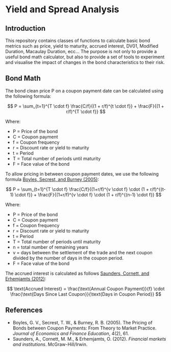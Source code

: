 # Yield and Spread Analysis

## Introduction

This repository contains classes of functions to calculate basic bond metrics such as price, yield to maturity, accrued interest, DV01, Modified Duration, Macaulay Duration, ecc... 
The purpose is not only to provide a useful bond math calculator, but also to provide a set of tools to experiment and visualise the impact of changes in the bond characteristics to their risk.

## Bond Math

The bond clean price P on a coupon payment date can be calculated using the following formula:

$$
P = \sum_{t=1}^{T \cdot f} \frac{C/f}{(1 + r/f)^{t \cdot f}} + \frac{F}{(1 + r/f)^{T \cdot f}}
$$

Where:
- P = Price of the bond
- C = Coupon payment
- f = Coupon frequency
- r = Discount rate or yield to maturity
- t = Period
- T = Total number of periods until maturity
- F = Face value of the bond

To allow pricing in between coupon payment dates, we use the following formula [Boyles, Secrest, and Burney (2005)](#boyles2005):

$$
P = \sum_{t=1}^{T \cdot f} \frac{C/f}{(1+r/f)^{v \cdot f} \cdot (1 + r/f)^{(t-1) \cdot f}} + \frac{F}{(1+r/f)^{v \cdot f} \cdot (1 + r/f)^{(n-1) \cdot f}}
$$

Where:
- P = Price of the bond
- C = Coupon payment
- f = Coupon frequency
- r = Discount rate or yield to maturity
- t = Period
- T = Total number of periods until maturity
- n = total number of remaining years
- v = days between the settlement of the trade and the next coupon divided by the number of days in the coupon period.
- F = Face value of the bond

The accrued interest is calculated as follows [Saunders, Cornett, and Erhemjamts (2012)](#saunders2012):

$$
\text{Accrued Interest} = \frac{\text{Annual Coupon Payment}}{f} \cdot \frac{\text{Days Since Last Coupon}}{\text{Days in Coupon Period}}
$$

## References

- <a id="boyles2005"></a>Boyles, G. V., Secrest, T. W., & Burney, R. B. (2005). The Pricing of Bonds between Coupon Payments: From Theory to Market Practice. *Journal of Economics and Finance Education*, 4(2), 61.
- <a id="saunders2012"></a>Saunders, A., Cornett, M. M., & Erhemjamts, O. (2012). *Financial markets and institutions*. McGraw-Hill/Irwin.

